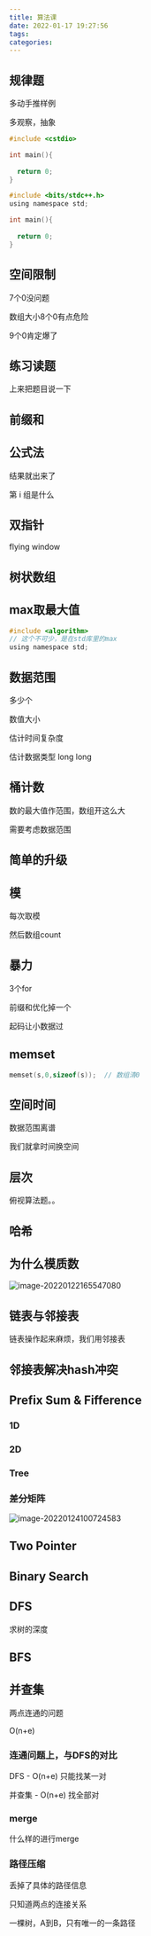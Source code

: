 ```yaml
---
title: 算法课
date: 2022-01-17 19:27:56
tags:
categories:
---
```






## 规律题

多动手推样例

多观察，抽象





```c
#include <cstdio>

int main(){
  
  return 0;
}
```

```c
#include <bits/stdc++.h>
using namespace std;

int main(){
  
  return 0;
}
```





## 空间限制

7个0没问题

数组大小8个0有点危险

9个0肯定爆了







## 练习读题

上来把题目说一下





## 前缀和





## 公式法

结果就出来了

第 i 组是什么



## 双指针



flying window



## 树状数组






## max取最大值

```c
#include <algorithm>
// 这个不可少，是在std库里的max
using namespace std;
```







## 数据范围

多少个

数值大小

估计时间复杂度

估计数据类型 long long





## 桶计数

数的最大值作范围，数组开这么大

需要考虑数据范围





## 简单的升级





## 模

每次取模

然后数组count



## 暴力

3个for

前缀和优化掉一个

起码让小数据过



## memset

```c
memset(s,0,sizeof(s));	// 数组清0
```



## 空间时间

数据范围离谱

我们就拿时间换空间



## 层次

俯视算法题。。



## 哈希



## 为什么模质数

![image-20220122165547080](https://gitee.com/simple_one1/pic/raw/master/image-20220122165547080.png)



## 链表与邻接表

链表操作起来麻烦，我们用邻接表



## 邻接表解决hash冲突





## Prefix Sum & Fifference

### 1D



### 2D



### Tree



### 差分矩阵

![image-20220124100724583](https://gitee.com/simple_one1/pic/raw/master/image-20220124100724583.png)





## Two Pointer



## Binary Search



## DFS



求树的深度



## BFS





## 并查集



两点连通的问题

O(n+e)



### 连通问题上，与DFS的对比

DFS - O(n+e) 只能找某一对

并查集 - O(n+e) 找全部对



### merge

什么样的进行merge



### 路径压缩

丢掉了具体的路径信息

只知道两点的连接关系





一棵树，A到B，只有唯一的一条路径


